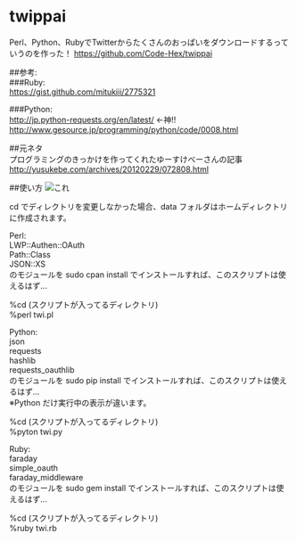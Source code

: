 twippai
=======

Perl、Python、RubyでTwitterからたくさんのおっぱいをダウンロードするっていうのを作った！ 
https://github.com/Code-Hex/twippai  
  
##参考:  
###Ruby:  
https://gist.github.com/mitukiii/2775321  
  
###Python:  
http://jp.python-requests.org/en/latest/ ←神!!  
http://www.gesource.jp/programming/python/code/0008.html  
  
##元ネタ  
プログラミングのきっかけを作ってくれたゆーすけべーさんの記事  
http://yusukebe.com/archives/20120229/072808.html  
  
  
##使い方
![これ](https://github.com/Code-Hex/twippai/blob/master/sample.gif)  
  
cd でディレクトリを変更しなかった場合、data フォルダはホームディレクトリに作成されます。  
  
Perl:  
LWP::Authen::OAuth  
Path::Class  
JSON::XS  
のモジュールを sudo cpan install でインストールすれば、このスクリプトは使えるはず...  
  
%cd (スクリプトが入ってるディレクトリ)  
%perl twi.pl  
  
Python:  
json  
requests  
hashlib  
requests_oauthlib  
のモジュールを sudo pip install でインストールすれば、このスクリプトは使えるはず...  
※Python だけ実行中の表示が違います。  
  
%cd (スクリプトが入ってるディレクトリ)  
%pyton twi.py  
  
Ruby:  
faraday  
simple_oauth  
faraday_middleware  
のモジュールを sudo gem install でインストールすれば、このスクリプトは使えるはず...  

%cd (スクリプトが入ってるディレクトリ)  
%ruby twi.rb  
  
